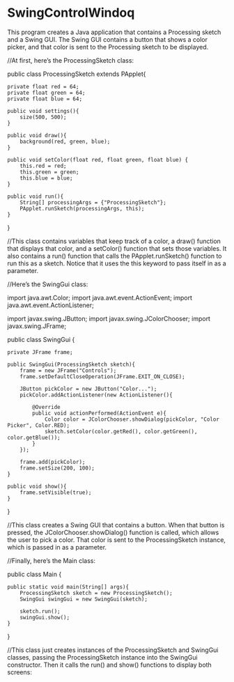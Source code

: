# SwingControlWindoq
This program creates a Java application that contains a Processing sketch and a Swing GUI. The Swing GUI contains a button that shows a color picker, and that color is sent to the Processing sketch to be displayed.

//At first, here’s the ProcessingSketch class:

public class ProcessingSketch extends PApplet{

	private float red = 64;
	private float green = 64;
	private float blue = 64;
	
	public void settings(){
		size(500, 500);
	}

	public void draw(){
		background(red, green, blue);
	}
	
	public void setColor(float red, float green, float blue) {
		this.red = red;
		this.green = green;
		this.blue = blue;
	}
	
	public void run(){
		String[] processingArgs = {"ProcessingSketch"};
		PApplet.runSketch(processingArgs, this);
	}

}

//This class contains variables that keep track of a color, a draw() function that displays that color, and a setColor() function that sets those variables. It also contains a run() function that calls the PApplet.runSketch() function to run this as a sketch. Notice that it uses the this keyword to pass itself in as a parameter.

//Here’s the SwingGui class:

import java.awt.Color;
import java.awt.event.ActionEvent;
import java.awt.event.ActionListener;

import javax.swing.JButton;
import javax.swing.JColorChooser;
import javax.swing.JFrame;

public class SwingGui {
	
	private JFrame frame;

	public SwingGui(ProcessingSketch sketch){
		frame = new JFrame("Controls");
		frame.setDefaultCloseOperation(JFrame.EXIT_ON_CLOSE);
		
		JButton pickColor = new JButton("Color...");
		pickColor.addActionListener(new ActionListener(){
			
			@Override
			public void actionPerformed(ActionEvent e){
				Color color = JColorChooser.showDialog(pickColor, "Color Picker", Color.RED);
				sketch.setColor(color.getRed(), color.getGreen(), color.getBlue());
			}
		});
		
		frame.add(pickColor);
		frame.setSize(200, 100);
	}
	
	public void show(){
		frame.setVisible(true);
	}
}

//This class creates a Swing GUI that contains a button. When that button is pressed, the JColorChooser.showDialog() function is called, which allows the user to pick a color. That color is sent to the ProcessingSketch instance, which is passed in as a parameter.

//Finally, here’s the Main class:


public class Main {

	public static void main(String[] args){
		ProcessingSketch sketch = new ProcessingSketch();
		SwingGui swingGui = new SwingGui(sketch);
		
		sketch.run();
		swingGui.show();
	}
}

//This class just creates instances of the ProcessingSketch and SwingGui classes, passing the ProcessingSketch instance into the SwingGui constructor. Then it calls the run() and show() functions to display both screens:

